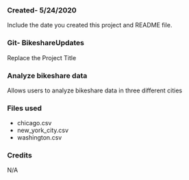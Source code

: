 ### Created- 5/24/2020
Include the date you created this project and README file.

### Git- BikeshareUpdates
Replace the Project Title

### Analyze bikeshare data
Allows users to analyze bikeshare data in three different cities

### Files used
- chicago.csv
- new_york_city.csv
- washington.csv

### Credits
N/A

